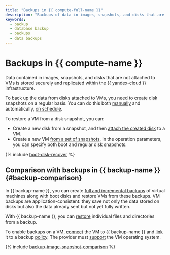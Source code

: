 ```yaml
---
title: "Backups in {{ compute-full-name }}"
description: "Backups of data in images, snapshots, and disks that are not attached to instances are stored securely and replicated within the {{ yandex-cloud }} infrastructure. To back up the data from disks attached to an instance, create snapshots of the disks on a regular basis."
keywords:
  - backup
  - database backup
  - backups
  - data backups
---
```


# Backups in {{ compute-name }}

Data contained in images, snapshots, and disks that are not attached to VMs is stored securely and replicated within the {{ yandex-cloud }} infrastructure.

To back up the data from disks attached to VMs, you need to create disk snapshots on a regular basis. You can do this both [manually](../operations/disk-control/create-snapshot.md) and automatically, [on schedule](snapshot-schedule.md).

To restore a VM from a disk snapshot, you can:
* Create a new disk from a snapshot, and then [attach the created disk](../operations/vm-control/vm-attach-disk.md) to a VM.
* Create a new VM [from a set of snapshots](../operations/vm-create/create-from-snapshots.md). In the operation parameters, you can specify both boot and regular disk snapshots.

{% include [boot-disk-recover](../../_includes/compute/boot-disk-recover.md) %}


## Comparison with backups in {{ backup-name }} {#backup-comparison}

In {{ backup-name }}, you can create [full and incremental backups](../../backup/concepts/backup.md#types) of virtual machines along with boot disks and restore VMs from these backups. VM backups are application-consistent: they save not only the data stored on disks but also the data already sent but not yet fully written.

With {{ backup-name }}, you can [restore](../../backup/operations/backup-vm/recover-file-by-file.md) individual files and directories from a backup.

To enable backups on a VM, [connect](../../backup/concepts/vm-connection.md) the VM to {{ backup-name }} and [link](../../backup/operations/policy-vm/update.md#update-vm-list) it to a backup [policy](../../backup/concepts/policy.md). The provider must [support](https://docs.cyberprotect.ru/ru-RU/CyberBackupCloud/21.06/user/#supported-operating-systems-and-environments.html) the VM operating system.

{% include [backup-image-snapshot-comparison](../../_includes/backup-image-snapshot-comparison.md) %}
